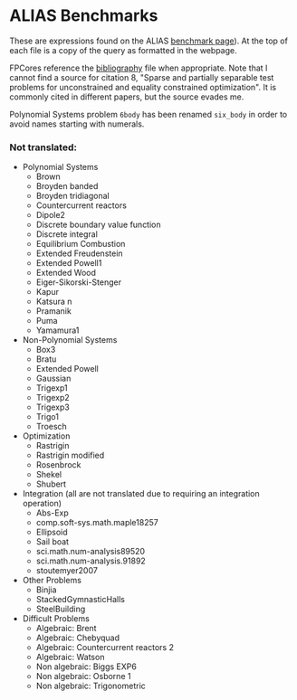 # ALIAS Benchmarks

These are expressions found on the ALIAS
[benchmark page](http://www-sop.inria.fr/coprin/logiciels/ALIAS/Benches/)).
At the top of each file is a copy of the query as formatted in the webpage.

FPCores reference the [bibliography](bibliography.bib) file when appropriate.
Note that I cannot find a source for citation 8, "Sparse and partially separable
  test problems for unconstrained and equality constrained optimization".
It is commonly cited in different papers, but the source evades me.

Polynomial Systems problem `6body` has been renamed `six_body` in order to avoid
  names starting with numerals.

### Not translated:

* Polynomial Systems
  + Brown
  + Broyden banded
  + Broyden tridiagonal
  + Countercurrent reactors
  + Dipole2
  + Discrete boundary value function
  + Discrete integral
  + Equilibrium Combustion
  + Extended Freudenstein
  + Extended Powell1
  + Extended Wood
  + Eiger-Sikorski-Stenger
  + Kapur
  + Katsura n
  + Pramanik
  + Puma
  + Yamamura1
* Non-Polynomial Systems
  + Box3
  + Bratu
  + Extended Powell
  + Gaussian
  + Trigexp1
  + Trigexp2
  + Trigexp3
  + Trigo1
  + Troesch
* Optimization
  + Rastrigin
  + Rastrigin modified
  + Rosenbrock
  + Shekel
  + Shubert
* Integration (all are not translated due to requiring an integration operation)
  + Abs-Exp
  + comp.soft-sys.math.maple18257
  + Ellipsoid
  + Sail boat
  + sci.math.num-analysis89520
  + sci.math.num-analysis.91892
  + stoutemyer2007
* Other Problems
  + Binjia
  + StackedGymnasticHalls
  + SteelBuilding
* Difficult Problems
  + Algebraic: Brent
  + Algebraic: Chebyquad
  + Algebraic: Countercurrent reactors 2
  + Algebraic: Watson
  + Non algebraic: Biggs EXP6
  + Non algebraic: Osborne 1
  + Non algebraic: Trigonometric